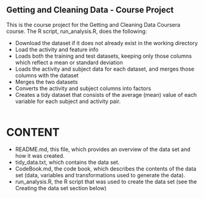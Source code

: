 ## Getting and Cleaning Data - Course Project <br>
This is the course project for the Getting and Cleaning Data Coursera course. The R script, run_analysis.R, does the following:<br>

* Download the dataset if it does not already exist in the working directory<br>
* Load the activity and feature info<br>
* Loads both the training and test datasets, keeping only those columns which reflect a mean or standard deviation<br>
* Loads the activity and subject data for each dataset, and merges those columns with the dataset<br>
* Merges the two datasets<br>
* Converts the activity and subject columns into factors<br>
* Creates a tidy dataset that consists of the average (mean) value of each variable for each subject and activity pair.<br><br>

# CONTENT<br>
* README.md, this file, which provides an overview of the data set and how it was created.
* tidy_data.txt, which contains the data set.
* CodeBook.md, the code book, which describes the contents of the data set (data, variables and transformations used to generate the data).
* run_analysis.R, the R script that was used to create the data set (see the Creating the data set section below)
